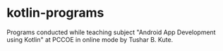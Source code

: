 # kotlin-programs
Programs conducted while teaching subject "Android App Development using Kotlin" at PCCOE in online mode by Tushar B. Kute.
